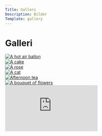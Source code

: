 ```yaml
---
Title: Galleri
Description: Bilder
Template: gallery
---
```


Galleri
==========================

<div class="grid landinggallery">
<div class="pic1">
    <a href="%base_url%/image/pic1.jpg" target="_blank">
        <picture>
            <source srcset="%base_url%/image/pic1.jpg">
            <source srcset="image/pic1.jpg">
            <img src="%base_url%/image/pic1.jpg" alt="A hot air ballon">
        </picture>
    </a>
</div>

<div class="pic2">
    <a href="%base_url%/image/pic2.jpg" target="_blank">
        <picture>
            <source srcset="%base_url%/image/pic2.jpg">
            <source srcset="image/pic2.jpg">
            <img src="%base_url%/image/pic2.jpg" alt="A cake">
        </picture>
    </a>
</div>

<div class="pic3">
    <a href="%base_url%/image/pic3.jpg" target="_blank">
        <picture>
            <source srcset="%base_url%/image/pic3.jpg">
            <source srcset="image/pic3.jpg">
            <img src="%base_url%/image/pic3.jpg" alt="A rose">
        </picture>
    </a>
</div>

<div class="pic4">
    <a href="%base_url%/image/pic4.jpg" target="_blank">
        <picture>
            <source srcset="%base_url%/image/pic4.jpg">
            <source srcset="image/pic4.jpg">
            <img src="%base_url%/image/pic4.jpg" alt="A cat">
        </picture>
    </a>
</div>

<div class="pic5">
    <a href="%base_url%/image/pic5.jpg" target="_blank">
        <picture>
            <source srcset="%base_url%/image/pic5.jpg">
            <source srcset="image/pic5.jpg">
            <img src="%base_url%/image/pic5.jpg" alt="Afternoon tea">
        </picture>
    </a>
</div>

<div class="pic6">
    <a href="%base_url%/image/pic6.jpg" target="_blank">
        <picture>
            <source srcset="%base_url%/image/pic6.jpg">
            <source srcset="image/pic6.jpg">
            <img src="%base_url%/image/pic6.jpg" alt="A bouquet of flowers">
        </picture>
    </a>
</div>
</div>

<div class="embed-container">
    <iframe src="https://www.youtube.com/embed/yE1Lxw5ZyXk" title="Susan Boyle audition" frameborder="0" allowfullscreen></iframe>
</div>